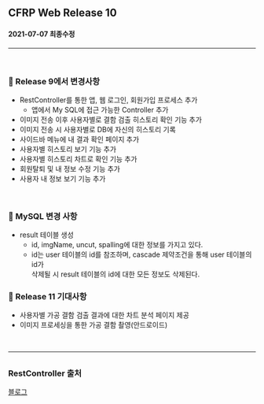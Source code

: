 ## CFRP Web Release 10

#### 2021-07-07 최종수정

***

<br>

### :pushpin: Release 9에서 변경사항

- RestController를 통한 앱, 웹 로그인, 회원가입 프로세스 추가
  - 앱에서 My SQL에 접근 가능한 Controller 추가
- 이미지 전송 이후 사용자별로 결함 검출 히스토리 확인 기능 추가
- 이미지 전송 시 사용자별로 DB에 자신의 히스토리 기록
- 사이드바 메뉴에 내 결과 확인 페이지 추가
- 사용자별 히스토리 보기 기능 추가
- 사용자별 히스토리 차트로 확인 기능 추가
- 회원탈퇴 및 내 정보 수정 기능 추가
- 사용자 내 정보 보기 기능 추가

<br> 

### :pushpin: MySQL 변경 사항

- result 테이블 생성
  - id, imgName, uncut, spalling에 대한 정보를 가지고 있다.
  - id는 user 테이블의 id를 참조하며, cascade 제약조건을 통해 user 테이블의 id가<br> 삭제될 시 result 테이블의 id에 대한 모든 정보도 삭제된다.

### :pushpin: Release 11 기대사항

- 사용자별 가공 결함 검출 결과에 대한 차트 분석 페이지 제공
- 이미지 프로세싱을 통한 가공 결함 촬영(안드로이드)



<br>

***

## 

### RestController 출처

[블로그](https://ecolumbus.tistory.com/4 ) 